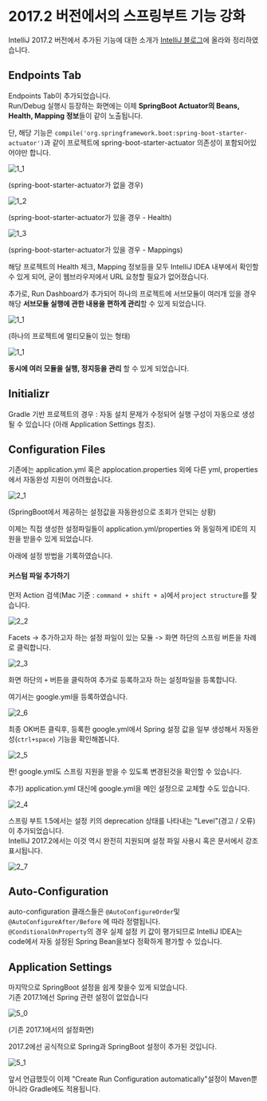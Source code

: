 # 2017.2 버전에서의 스프링부트 기능 강화

IntelliJ 2017.2 버전에서 추가된 기능에 대한 소개가 [IntelliJ 블로그](https://blog.jetbrains.com/idea/2017/08/intellij-idea-2017-2-spring-boot-improvements/)에 올라와 정리하였습니다.  

## Endpoints Tab

Endpoints Tab이 추가되었습니다.  
Run/Debug 실행시 등장하는 화면에는 이제 **SpringBoot Actuator의 Beans, Health, Mapping 정보**들이 같이 노출됩니다.  
  
단, 해당 기능은 ```compile('org.springframework.boot:spring-boot-starter-actuator')```과 같이 프로젝트에 spring-boot-starter-actuator 의존성이 포함되어있어야만 합니다.  
  

![1_1](./images/1_1.png)

(spring-boot-starter-actuator가 없을 경우)

![1_2](./images/1_2.png)

(spring-boot-starter-actuator가 있을 경우 - Health)

![1_3](./images/1_3.png)

(spring-boot-starter-actuator가 있을 경우 - Mappings)  
  
해당 프로젝트의 Health 체크, Mapping 정보등을 모두 IntelliJ IDEA 내부에서 확인할 수 있게 되어, 굳이 웹브라우저에서 URL 요청할 필요가 없어졌습니다.  
  
추가로, Run Dashboard가 추가되어 하나의 프로젝트에 서브모듈이 여러개 있을 경우 해당 **서브모듈 실행에 관한 내용을 편하게 관리**할 수 있게 되었습니다.

![1_1](./images/1_4.png)

(하나의 프로젝트에 멀티모듈이 있는 형태)  

![1_1](./images/1_5.png)

**동시에 여러 모듈을 실행, 정지등을 관리** 할 수 있게 되었습니다.

## Initializr

Gradle 기반 프로젝트의 경우 : 자동 설치 문제가 수정되어 실행 구성이 자동으로 생성 될 수 있습니다 (아래 Application Settings 참조).

## Configuration Files

기존에는 application.yml 혹은 applocation.properties 외에 다른 yml, properties에서 자동완성 지원이 어려웠습니다.

![2_1](./images/2_1.png)

(SpringBoot에서 제공하는 설정값을 자동완성으로 조회가 안되는 상황)  
  
이제는 직접 생성한 설정파일들이 application.yml/properties 와 동일하게 IDE의 지원을 받을수 있게 되었습니다.  
  
아래에 설정 방법을 기록하였습니다.  

#### 커스텀 파일 추가하기

먼저 Action 검색(Mac 기준 : ```command + shift + a```)에서 ```project structure```를 찾습니다.

![2_2](./images/2_2.png)

Facets -> 추가하고자 하는 설정 파일이 있는 모듈 -> 화면 하단의 스프링 버튼을 차례로 클릭합니다.

![2_3](./images/2_3.png)

화면 하단의 ```+``` 버튼을 클릭하여 추가로 등록하고자 하는 설정파일을 등록합니다.  

여기서는 google.yml을 등록하였습니다.

![2_6](./images/2_6.png)

최종 OK버튼 클릭후, 등록한 google.yml에서 Spring 설정 값을 일부 생성해서 자동완성(```ctrl+space```) 기능을 확인해봅니다.

![2_5](./images/2_5.png)

짠! google.yml도 스프링 지원을 받을 수 있도록 변경된것을 확인할 수 있습니다.  
  
추가) application.yml 대신에 google.yml을 메인 설정으로 교체할 수도 있습니다.

![2_4](./images/2_4.png)

스프링 부트 1.5에서는 설정 키의 deprecation 상태를 나타내는 "Level"(경고 / 오류)이 추가되었습니다.  
IntelliJ 2017.2에서는 이것 역시 완전히 지원되며 설정 파일 사용시 혹은 문서에서 강조 표시됩니다. 

![2_7](./images/2_7.png)

## Auto-Configuration

auto-configuration 클래스들은 ```@AutoConfigureOrder```및 ```@AutoConfigureAfter/Before``` 에 따라 정렬됩니다.  
```@ConditionalOnProperty```의 경우 실제 설정 키 값이 평가되므로 IntelliJ IDEA는 code에서 자동 설정된 Spring Bean을보다 정확하게 평가할 수 있습니다.

## Application Settings

마지막으로 SpringBoot 설정을 쉽게 찾을수 있게 되었습니다.  
기존 2017.1에선 Spring 관련 설정이 없었습니다

![5_0](./images/5_0.png)

(기존 2017.1에서의 설정화면)  
  
2017.2에선 공식적으로 Spring과 SpringBoot 설정이 추가된 것입니다.  

![5_1](./images/5_1.png)

앞서 언급했듯이 이제 "Create Run Configuration automatically"설정이 Maven뿐 아니라 Gradle에도 적용됩니다.
